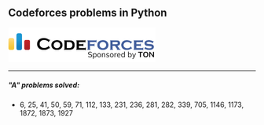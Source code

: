 ## Codeforces problems in Python

<img src="img/splash.png" style="width:300px">

___  

##### "A" problems solved:   
- 6, 25, 41, 50, 59, 71, 112, 133, 231, 236, 281, 282, 339, 705, 1146, 1173, 1872, 1873, 1927  
